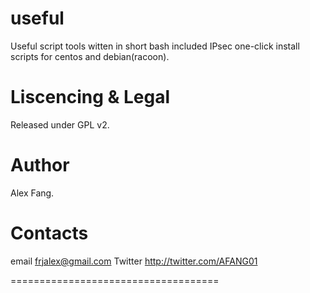 useful
======

Useful script tools witten in short bash included IPsec one-click install scripts for centos and debian(racoon).

Liscencing & Legal
===========================
Released under GPL v2.

Author
================
Alex Fang.

Contacts
==================
email
frjalex@gmail.com
Twitter
http://twitter.com/AFANG01

====================================
